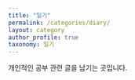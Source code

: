 ```yaml
---
title: "일기"
permalink: /categories/diary/
layout: category
author_profile: true
taxonomy: 일기
---
```



개인적인 공부 관련 글을 남기는 곳입니다.